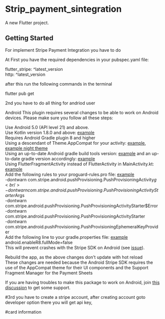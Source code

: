 # Strip_payment_sintegration

A new Flutter project.

## Getting Started

For implement Stripe Payment Integration you have to do 

At First 
you have the required dependencies in your pubspec.yaml file:

flutter_stripe: ^latest_version<br/>
http: ^latest_version

after this run the following commands in the terminal

flutter pub get

2nd you have to do all thing for andriod user

Android
This plugin requires several changes to be able to work on Android devices. Please make sure you follow all these steps:

Use Android 5.0 (API level 21) and above.<br/>
Use Kotlin version 1.8.0 and above: [example](https://github.com/flutter-stripe/flutter_stripe/blob/main/example/android/settings.gradle#L22)<br/>
Requires Android Gradle plugin 8 and higher<br/>
Using a descendant of Theme.AppCompat for your activity: [example](https://github.com/flutter-stripe/flutter_stripe/blob/main/example/android/app/src/main/res/values/styles.xml#L15), [example night theme](https://github.com/flutter-stripe/flutter_stripe/blob/main/example/android/app/src/main/res/values-night/styles.xml#L16)<br/>
Using an up-to-date Android gradle build tools version: [example](https://github.com/flutter-stripe/flutter_stripe/blob/main/example/android/build.gradle#L9) and an up-to-date gradle version accordingly: [example](https://github.com/flutter-stripe/flutter_stripe/blob/main/example/android/gradle/wrapper/gradle-wrapper.properties#L6)<br/>
Using FlutterFragmentActivity instead of FlutterActivity in MainActivity.kt: [example](https://github.com/flutter-stripe/flutter_stripe/blob/79b201a2e9b827196d6a97bb41e1d0e526632a5a/example/android/app/src/main/kotlin/com/flutter/stripe/example/MainActivity.kt#L6)<br/>
Add the following rules to your proguard-rules.pro file: [example](https://github.com/flutter-stripe/flutter_stripe/blob/main/example/android/app/proguard-rules.pro)<br/>
-dontwarn com.stripe.android.pushProvisioning.PushProvisioningActivity$g<br/>
-dontwarn com.stripe.android.pushProvisioning.PushProvisioningActivityStarter$Args<br/>
-dontwarn com.stripe.android.pushProvisioning.PushProvisioningActivityStarter$Error<br/>
-dontwarn com.stripe.android.pushProvisioning.PushProvisioningActivityStarter<br/>
-dontwarn com.stripe.android.pushProvisioning.PushProvisioningEphemeralKeyProvider<br/>
Add the following line to your gradle.properties file: [example](https://github.com/flutter-stripe/flutter_stripe/blob/main/example/android/gradle.properties)<br/>
android.enableR8.fullMode=false<br/>
This will prevent crashes with the Stripe SDK on Android (see [issue](https://github.com/flutter-stripe/flutter_stripe/issues/1909)).<br/>

Rebuild the app, as the above changes don't update with hot reload<br/>
These changes are needed because the Android Stripe SDK requires the use of the AppCompat theme for their UI components and the Support Fragment Manager for the Payment Sheets<br/>

If you are having troubles to make this package to work on Android, join [this discussion](https://github.com/flutter-stripe/flutter_stripe/discussions/538) to get some support.<br/>

#3rd 
you have to create a stripe account, after creating account goto developer option there you will get api key,<br/>


#card information<br/>


